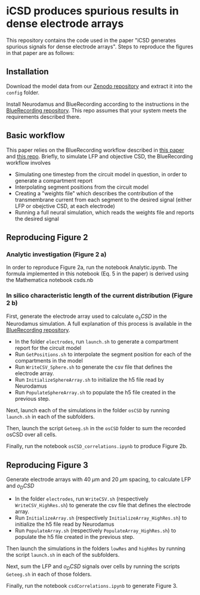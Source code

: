 # iCSD produces spurious results in dense electrode arrays

This repository contains the code used in the paper "iCSD generates spurious signals for dense electrode arrays". Steps to reproduce the figures in that paper are as follows:

## Installation
Download the model data from our [Zenodo repository](https://zenodo.org/records/11113043) and extract it into the `config` folder.

Install Neurodamus and BlueRecording according to the instructions in the [BlueRecording repository](github.com/BlueBrain/BlueRecording). This repo assumes that your system meets the requirements described there.

## Basic workflow
This paper relies on the BlueRecording workflow described in [this paper](https://www.biorxiv.org/content/10.1101/2024.05.14.591849v1) and [this repo]((github.com/BlueBrain/BlueRecording)). Briefly, to simulate LFP and objective CSD, the BlueRecording workflow involves
- Simulating one timestep from the circuit model in question, in order to generate a compartment report
- Interpolating segment positions from the circuit model
- Creating a "weights file" which describes the contribution of the transmembrane current from each segment to the desired signal (either LFP or obejctive CSD, at each electrode)
- Running a full neural simulation, which reads the weights file and reports the desired signal

## Reproducing Figure 2

### Analytic investigation (Figure 2 a)
In order to reproduce Figure 2a, run the notebook Analytic.ipynb. The formula implemented in this notebook (Eq. 5 in the paper) is derived using the Mathematica notebook csds.nb

### In silico characteristic length of the current distribution (Figure 2 b)
First, generate the electrode array used to calculate $o_sCSD$ in the Neurodamus simulation. A full explanation of this process is available in the [BlueRecording repository](github.com/BlueBrain/BlueRecording). 
- In the folder `electrodes`, run `launch.sh` to generate a compartment report for the circuit model
- Run `GetPositions.sh` to interpolate the segment position for each of the compartments in the model
- Run `WriteCSV_Sphere.sh` to generate the csv file that defines the electrode array.
- Run `InitializeSphereArray.sh` to initialize the h5 file read by Neurodamus
- Run `PopulateSphereArray.sh` to populate the h5 file created in the previous step.

Next, launch each of the simulations in the folder `osCSD` by running `launch.sh` in each of the subfolders. 

Then, launch the script `Geteeg.sh` in the `osCSD` folder to sum the recorded osCSD over all cells. 

Finally, run the notebook `osCSD_correlations.ipynb` to produce Figure 2b.

## Reproducing Figure 3
Generate electrode arrays with 40 $\mu$m and 20 $\mu$m spacing, to calculate LFP and $o_DCSD$
- In the folder `electrodes`, run `WriteCSV.sh` (respectively `WriteCSV_HighRes.sh`) to generate the csv file that defines the electrode array.
- Run `InitializeArray.sh` (respectively `InitializeArray_HighRes.sh`) to initialize the h5 file read by Neurodamus
- Run `PopulateArray.sh` (respectively `PopulateArray_HighRes.sh`) to populate the h5 file created in the previous step.

Then launch the simulations in the folders `lowRes` and `highRes` by running the script `launch.sh` in each of the subfolders.

Next, sum the LFP and $o_DCSD$ signals over cells by running the scripts `Geteeg.sh` in each of those folders.

Finally, run the notebook `csdCorrelations.ipynb` to generate Figure 3.
